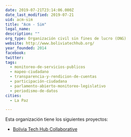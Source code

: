 ```yaml
---
date: 2019-07-21T23:14:06.000Z
date_last_modified: 2019-07-21
uid: acm-sim
title: "Acm - Sim"
legal_name: 
description: ""
org_type: Organización civil sin fines de lucro (ONG)
website: http://www.boliviatechhub.org/
year_founded: 2014
facebook: 
twitter: 
tags:
  - monitoreo-de-servicios-publicos
  - mapeo-ciudadano
  - transparencia-y-rendicion-de-cuentas
  - participación-ciudadana
  - parlamento-abierto-monitoreo-legislativo
  - periodismo-de-datos
cities: 
  - La Paz

---
```


Esta organización tiene los siguientes proyectos:

- [Bolivia Tech Hub Collaborative](/i/bolivia-tech-hub-collaborative.html)
